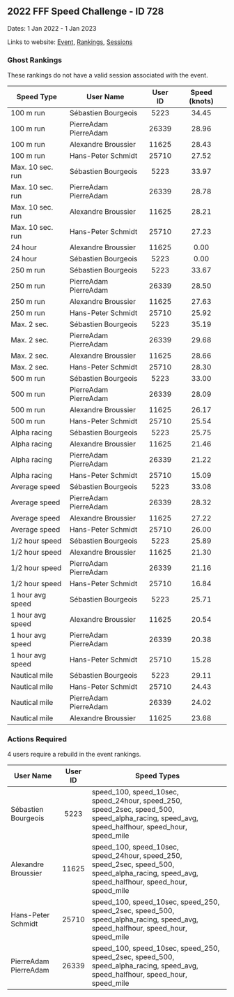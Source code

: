 ## 2022 FFF Speed Challenge - ID 728

Dates: 1 Jan 2022 - 1 Jan 2023

Links to website: [Event](https://www.gps-foilsurfing.com/default.aspx?mnu=event&val=728), [Rankings](https://www.gps-foilsurfing.com/default.aspx?mnu=eventranking&val=728), [Sessions](https://www.gps-foilsurfing.com/default.aspx?mnu=eventsessions&val=728)

### Ghost Rankings

These rankings do not have a valid session associated with the event.

| Speed Type | User Name | User ID | Speed (knots) |
| ---------- | --------- | :-----: | :-----------: |
| 100 m run | Sébastien Bourgeois | 5223 | 34.45 |
| 100 m run | PierreAdam PierreAdam | 26339 | 28.96 |
| 100 m run | Alexandre Broussier | 11625 | 28.43 |
| 100 m run | Hans-Peter Schmidt | 25710 | 27.52 |
| Max. 10 sec. run | Sébastien Bourgeois | 5223 | 33.97 |
| Max. 10 sec. run | PierreAdam PierreAdam | 26339 | 28.78 |
| Max. 10 sec. run | Alexandre Broussier | 11625 | 28.21 |
| Max. 10 sec. run | Hans-Peter Schmidt | 25710 | 27.23 |
| 24 hour | Alexandre Broussier | 11625 | 0.00 |
| 24 hour | Sébastien Bourgeois | 5223 | 0.00 |
| 250 m run | Sébastien Bourgeois | 5223 | 33.67 |
| 250 m run | PierreAdam PierreAdam | 26339 | 28.50 |
| 250 m run | Alexandre Broussier | 11625 | 27.63 |
| 250 m run | Hans-Peter Schmidt | 25710 | 25.92 |
| Max. 2 sec. | Sébastien Bourgeois | 5223 | 35.19 |
| Max. 2 sec. | PierreAdam PierreAdam | 26339 | 29.68 |
| Max. 2 sec. | Alexandre Broussier | 11625 | 28.66 |
| Max. 2 sec. | Hans-Peter Schmidt | 25710 | 28.30 |
| 500 m run | Sébastien Bourgeois | 5223 | 33.00 |
| 500 m run | PierreAdam PierreAdam | 26339 | 28.09 |
| 500 m run | Alexandre Broussier | 11625 | 26.17 |
| 500 m run | Hans-Peter Schmidt | 25710 | 25.54 |
| Alpha racing | Sébastien Bourgeois | 5223 | 25.75 |
| Alpha racing | Alexandre Broussier | 11625 | 21.46 |
| Alpha racing | PierreAdam PierreAdam | 26339 | 21.22 |
| Alpha racing | Hans-Peter Schmidt | 25710 | 15.09 |
| Average speed | Sébastien Bourgeois | 5223 | 33.08 |
| Average speed | PierreAdam PierreAdam | 26339 | 28.32 |
| Average speed | Alexandre Broussier | 11625 | 27.22 |
| Average speed | Hans-Peter Schmidt | 25710 | 26.00 |
| 1/2 hour speed | Sébastien Bourgeois | 5223 | 25.89 |
| 1/2 hour speed | Alexandre Broussier | 11625 | 21.30 |
| 1/2 hour speed | PierreAdam PierreAdam | 26339 | 21.16 |
| 1/2 hour speed | Hans-Peter Schmidt | 25710 | 16.84 |
| 1 hour avg speed | Sébastien Bourgeois | 5223 | 25.71 |
| 1 hour avg speed | Alexandre Broussier | 11625 | 20.54 |
| 1 hour avg speed | PierreAdam PierreAdam | 26339 | 20.38 |
| 1 hour avg speed | Hans-Peter Schmidt | 25710 | 15.28 |
| Nautical mile | Sébastien Bourgeois | 5223 | 29.11 |
| Nautical mile | Hans-Peter Schmidt | 25710 | 24.43 |
| Nautical mile | PierreAdam PierreAdam | 26339 | 24.02 |
| Nautical mile | Alexandre Broussier | 11625 | 23.68 |

### Actions Required

4 users require a rebuild in the event rankings.

| User Name | User ID | Speed Types |
| --------- | :-----: | ----------- |
| Sébastien Bourgeois | 5223 | speed_100, speed_10sec, speed_24hour, speed_250, speed_2sec, speed_500, speed_alpha_racing, speed_avg, speed_halfhour, speed_hour, speed_mile |
| Alexandre Broussier | 11625 | speed_100, speed_10sec, speed_24hour, speed_250, speed_2sec, speed_500, speed_alpha_racing, speed_avg, speed_halfhour, speed_hour, speed_mile |
| Hans-Peter Schmidt | 25710 | speed_100, speed_10sec, speed_250, speed_2sec, speed_500, speed_alpha_racing, speed_avg, speed_halfhour, speed_hour, speed_mile |
| PierreAdam PierreAdam | 26339 | speed_100, speed_10sec, speed_250, speed_2sec, speed_500, speed_alpha_racing, speed_avg, speed_halfhour, speed_hour, speed_mile |
